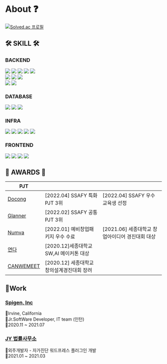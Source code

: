 # About ❓ 

[![Solved.ac 프로필](http://mazassumnida.wtf/api/v2/generate_badge?boj=wjddmadl97)](https://solved.ac/wjddmadl97)

## 🛠 SKILL 🛠
### BACKEND
<img src="https://img.shields.io/badge/-JAVA-007396?style=flat-square&logo=java&logoColor=white"> <img src="https://img.shields.io/badge/-Spring Boot-6DB33F?style=flat-square&logo=SpringBoot&logoColor=white"/> <img src="https://img.shields.io/badge/Spring Security-6DB33F?style=flat-square&logo=Spring Security&logoColor=white"/> <img src="https://img.shields.io/badge/-Swagger-85EA2D?style=flat-square&logo=Swagger&logoColor=black"/> <img src="https://img.shields.io/badge/-Gradle-02303A?style=flat-square&logo=Gradle"/>
<br>
<img src="https://img.shields.io/badge/Python-3776AB?style=flat-square&logo=Python&logoColor=white"/> <img src="https://img.shields.io/badge/-Flask-000000?style=flat-square&logo=Flask"/> <img src="https://img.shields.io/badge/TensorFlow-FF6F00?style=flat-square&logo=TensorFlow&logoColor=white"/>
<br>
<img src="https://img.shields.io/badge/PHP-777BB4?style=flat-square&logo=PHP&logoColor=white"/> <img src="https://img.shields.io/badge/Laravel-FF2D20?style=flat-square&logo=Laravel&logoColor=white"/>

### DATABASE
<img src="https://img.shields.io/badge/MySQL-4479A1?style=flat-square&logo=MySQL&logoColor=white"/> <img src="https://img.shields.io/badge/MariaDB-003545?style=flat-square&logo=MariaDB&logoColor=white"/> <img src="https://img.shields.io/badge/Firebase-FFCA28?style=flat-square&logo=Firebase&logoColor=white"/>

### INFRA
<img src="https://img.shields.io/badge/Amazon AWS-232F3E?style=flat-square&logo=Amazon AWS&logoColor=white"/> <img src="https://img.shields.io/badge/Ubuntu-E95420?style=flat-square&logo=Ubuntu&logoColor=white"/> <img src="https://img.shields.io/badge/Docker-2496ED?style=flat-square&logo=Docker&logoColor=white"/> <img src="https://img.shields.io/badge/NGINX-009639?style=flat-square&logo=NGINX&logoColor=white"/> <img src="https://img.shields.io/badge/Jenkins-D24939?style=flat-square&logo=Jenkins&logoColor=white"/>

### FRONTEND
<img src="https://img.shields.io/badge/HTML5-E34F26?style=flat-square&logo=HTML5&logoColor=white"/> <img src="https://img.shields.io/badge/CSS3-1572B6?style=flat-square&logo=CSS3&logoColor=white"/> <img src="https://img.shields.io/badge/JavaScript-F7DF1E?style=flat-square&logo=JavaScript&logoColor=black"/> <img src="https://img.shields.io/badge/jQuery-0769AD?style=flat-square&logo=jQuery&logoColor=white"/>

## 🥇 AWARDS 🥇
| PJT  |  |  |
| --- | --- | --- |
| [Docong](https://github.com/jeongum/docong) | [2022.04] SSAFY 특화 PJT 3위  | [2022.04] SSAFY 우수 교육생 선정 |  |
| [Glanner](https://github.com/jeongum/glanner) | [2022.02] SSAFY 공통 PJT 3위 |  |  |
| [Numva](https://github.com/jeongum/numva) | [2022.01] 예비창업패키지 우수 수료 | [2021.06] 세종대학교 창업아이디어 경진대회 대상 |
| [연다](https://github.com/jeongum/yeonda) | [2020.12]세종대학교 SW,AI 메이커톤 대상 |  |  |
| [CANWEMEET](https://github.com/jeongum/canwemeet_v2) | [2020.12] 세종대학교 창의설계경진대회 장려 |  |  |

## 👔Work
### [Spigen, Inc](https://www.spigen.com/)
📍Irvine, California  
🔖Jr.SoftWare Developer, IT team (인턴)  
📆2020.11 ~ 2021.07  
### [JY 법률사무소](https://jy-law.kr/test/)
🔖외주개발자 - 자가진단 워드프레스 플러그인 개발  
📆2021.01 ~ 2021.03   
